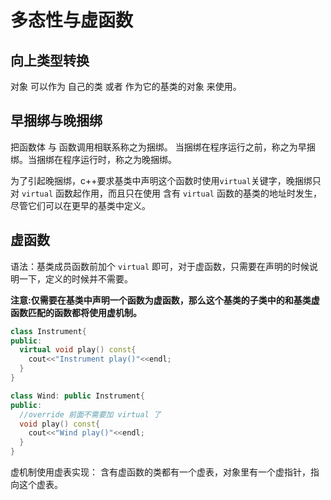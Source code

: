# 多态性与虚函数
## 向上类型转换
对象 可以作为 自己的类 或者 作为它的基类的对象 来使用。

## 早捆绑与晚捆绑
把函数体 与 函数调用相联系称之为捆绑。 当捆绑在程序运行之前，称之为早捆绑。当捆绑在程序运行时，称之为晚捆绑。

为了引起晚捆绑，c++要求基类中声明这个函数时使用`virtual`关键字，晚捆绑只对 `virtual` 函数起作用，而且只在使用 含有 `virtual` 函数的基类的地址时发生，尽管它们可以在更早的基类中定义。
## 虚函数
语法：基类成员函数前加个 `virtual` 即可，对于虚函数，只需要在声明的时候说明一下，定义的时候并不需要。

**注意:仅需要在基类中声明一个函数为虚函数，那么这个基类的子类中的和基类虚函数匹配的函数都将使用虚机制。**

```c++
class Instrument{
public:
  virtual void play() const{
    cout<<"Instrument play()"<<endl;
  }
}

class Wind: public Instrument{
public:
  //override 前面不需要加 virtual 了
  void play() const{
    cout<<"Wind play()"<<endl;
  }
}
```
虚机制使用虚表实现：
含有虚函数的类都有一个虚表，对象里有一个虚指针，指向这个虚表。
